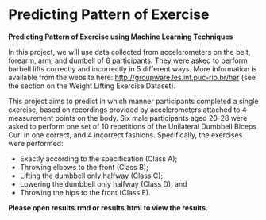 # Predicting Pattern of Exercise
<b> Predicting Pattern of Exercise using Machine Learning Techniques </b>

In this project, we will use data collected from accelerometers on the belt, forearm, arm, and dumbell of 6 participants. They were asked to perform barbell lifts correctly and incorrectly in 5 different ways. More information is available from the website here: http://groupware.les.inf.puc-rio.br/har (see the section on the Weight Lifting Exercise Dataset).

This project aims to predict in which manner participants completed a single exercise, based on recordings provided by accelerometers attached to 4 measurement points on the body. Six male participants aged 20-28 were asked to perform one set of 10 repetitions of the Unilateral Dumbbell Biceps Curl in one correct, and 4 incorrect fashions. Specifically, the exercises were performed:
* Exactly according to the specification (Class A);
* Throwing elbows to the front (Class B);
* Lifting the dumbbell only halfway (Class C);
* Lowering the dumbbell only halfway (Class D); and
* Throwing the hips to the front (Class E).

<b> Please open results.rmd or results.html to view the results. </b>

